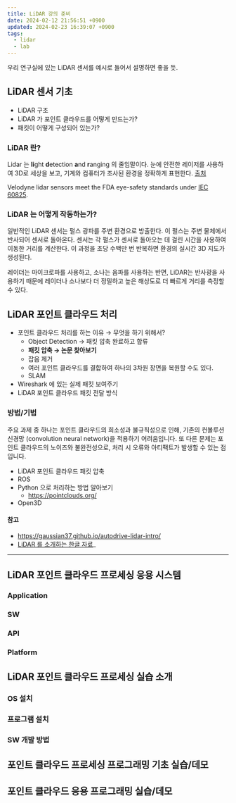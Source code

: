 ```yaml
---
title: LiDAR 강의 준비
date: 2024-02-12 21:56:51 +0900
updated: 2024-02-23 16:39:07 +0900
tags:
  - lidar
  - lab
---
```


우리 연구실에 있는 LiDAR 센서를 예시로 들어서 설명하면 좋을 듯.

## LiDAR 센서 기초

- LiDAR 구조
- LiDAR 가 포인트 클라우드를 어떻게 만드는가?
- 패킷이 어떻게 구성되어 있는가?

### LiDAR 란?

Lidar 는 **li**ght **d**etection **a**nd **r**anging 의 줄임말이다. 눈에 안전한 레이저를 사용하여 3D로 세상을 보고, 기계와 컴퓨터가 조사된 환경을 정확하게 표현한다. [출처](https://velodynelidar.com/what-is-lidar/)

Velodyne lidar sensors meet the FDA eye-safety standards under [IEC 60825](https://www.fda.gov/downloads/MedicalDevices/DeviceRegulationandGuidance/GuidanceDocuments/UCM592775.pdf).

### LiDAR 는 어떻게 작동하는가?

일반적인 LiDAR 센서는 펄스 광파를 주변 환경으로 방출한다. 이 펄스는 주변 물체에서 반사되어 센서로 돌아온다. 센서는 각 펄스가 센서로 돌아오는 데 걸린 시간을 사용하여 이동한 거리를 계산한다. 이 과정을 초당 수백만 번 반복하면 환경의 실시간 3D 지도가 생성된다. 

레이더는 마이크로파를 사용하고, 소나는 음파를 사용하는 반면, LiDAR는 반사광을 사용하기 때문에 레이더나 소나보다 더 정밀하고 높은 해상도로 더 빠르게 거리를 측정할 수 있다. 

## LiDAR 포인트 클라우드 처리

- 포인트 클라우드 처리를 하는 이유 → 무엇을 하기 위해서?
	- Object Detection → 패킷 압축 완료하고 합류
	- **패킷 압축 → 논문 찾아보기**
	- 잡음 제거
	- 여러 포인트 클라우드를 결합하여 하나의 3차원 장면을 복원할 수도 있다.
	- SLAM
- Wireshark 에 있는 실제 패킷 보여주기
- LiDAR 포인트 클라우드 패킷 전달 방식

### 방법/기법

주요 과제 중 하나는 포인트 클라우드의 희소성과 불규칙성으로 인해, 기존의 컨볼루션 신경망 (convolution neural network)을 적용하기 어려움입니다. 또 다른 문제는 포인트 클라우드의 노이즈와 불완전성으로, 처리 시 오류와 아티팩트가 발생할 수 있는 점입니다.

- LiDAR 포인트 클라우드 패킷 압축
- ROS
- Python 으로 처리하는 방법 알아보기
	- https://pointclouds.org/
- Open3D

#### 참고

- https://gaussian37.github.io/autodrive-lidar-intro/
- [LiDAR 를 소개하는 한글 자료](https://www.kibme.org/resources/journal/20220617110654606.pdf)_

---

## LiDAR 포인트 클라우드 프로세싱 응용 시스템

### Application

### SW

### API

### Platform

## LiDAR 포인트 클라우드 프로세싱 실습 소개

### OS 설치

### 프로그램 설치

### SW 개발 방법

## 포인트 클라우드 프로세싱 프로그래밍 기초 실습/데모

## 포인트 클라우드 응용 프로그래밍 실습/데모